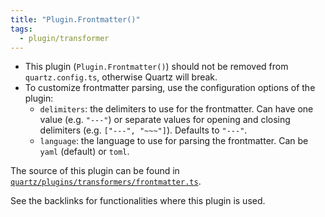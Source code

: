 ```yaml
---
title: "Plugin.Frontmatter()"
tags:
  - plugin/transformer
---
```


- This plugin (`Plugin.Frontmatter()`) should not be removed from `quartz.config.ts`, otherwise Quartz will break.
- To customize frontmatter parsing, use the configuration options of the plugin:
	- `delimiters`: the delimiters to use for the frontmatter. Can have one value (e.g. `"---"`) or separate values for opening and closing delimiters (e.g. `["---", "~~~"]`). Defaults to `"---"`.
	- `language`: the language to use for parsing the frontmatter. Can be `yaml` (default) or `toml`.

The source of this plugin can be found in [`quartz/plugins/transformers/frontmatter.ts`](https://github.com/jackyzha0/quartz/blob/v4/quartz/plugins/transformers/frontmatter.ts).

See the backlinks for functionalities where this plugin is used.
